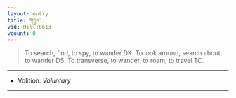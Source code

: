 ```yaml
---
layout: entry
title: གཉུལ་
vid: Hill:0613
vcount: 0
---
```

> To search, find, to spy, to wander DK\. To look around, search about, to wander DS\. To transverse, to wander, to roam, to travel TC\.

---
* Volition: _Voluntary_

---

